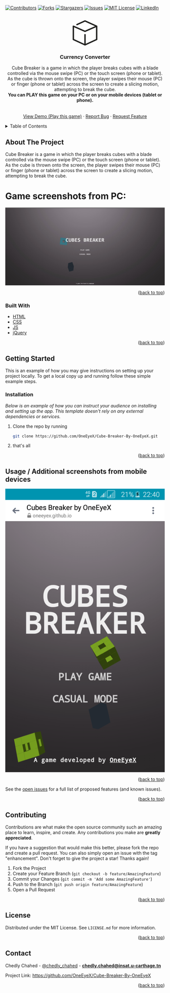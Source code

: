  
<div id="top"></div>

[![Contributors][contributors-shield]][contributors-url]
[![Forks][forks-shield]][forks-url]
[![Stargazers][stars-shield]][stars-url]
[![Issues][issues-shield]][issues-url]
[![MIT License][license-shield]][license-url]
[![LinkedIn][linkedin-shield]][linkedin-url]



<!-- PROJECT LOGO -->
<br />
<div align="center">
  <a href="https://github.com/OneEyeX/Cube-Breaker-By-OneEyeX
/">
    <img src="img/cube-3d.png" alt="Logo" width="80" height="80">
  </a>

  <h3 align="center">Currency Converter</h3>

  <p align="center">
   Cube Breaker is a game in which the player breaks cubes with a blade controlled via the mouse swipe (PC) or the touch screen (phone or tablet). As the cube is thrown onto the screen, the player swipes their mouse (PC) or finger (phone or tablet) across the screen to create a slicing motion, attempting to break the cube.
    <br />
    <strong>You can PLAY this game on your PC or on your mobile devices (tablet or phone).</strong>
    <br />
    <!-- <a href="#"><strong>Explore the docs »</strong></a> -->
    <br />
    <br />
    <a href="https://oneeyex.github.io/Cube-Breaker-By-OneEyeX
/">View Demo (Play this game)</a>
    ·
    <a href="https://github.com/OneEyeX/Cube-Breaker-By-OneEyeX
/issues">Report Bug</a>
    ·
    <a href="https://github.com/OneEyeX/Cube-Breaker-By-OneEyeX
/issues">Request Feature</a>
  </p>
</div>



<!-- TABLE OF CONTENTS -->
<details>
  <summary>Table of Contents</summary>
  <ol>
    <li>
      <a href="#about-the-project">About The Project</a>
      <ul>
        <li><a href="#built-with">Built With</a></li>
      </ul>
    </li>
    <li>
      <a href="#getting-started">Getting Started</a>
      <ul>
        <li><a href="#installation">Installation</a></li>
      </ul>
    </li>
    <li><a href="#contributing">Contributing</a></li>
    <li><a href="#license">License</a></li>
    <li><a href="#contact">Contact</a></li>
    
  </ol>
</details>



<!-- ABOUT THE PROJECT -->
## About The Project

Cube Breaker is a game in which the player breaks cubes with a blade controlled via the mouse swipe (PC) or the touch screen (phone or tablet). As the cube is thrown onto the screen, the player swipes their mouse (PC) or finger (phone or tablet) across the screen to create a slicing motion, attempting to break the cube.
# Game screenshots from PC:
<img align="center" alt="PC" src="img/cube.jpg" style="padding-right:10px;" />

 
<p align="right">(<a href="#top">back to top</a>)</p>


 
### Built With
 
* [HTML](https://fr.wikipedia.org/wiki/Hypertext_Markup_Language)
* [CSS](https://fr.wikipedia.org/wiki/Feuilles_de_style_en_cascade)
* [JS](https://javascript.com/) 
* [jQuery](https://jquery.com/)

<p align="right">(<a href="#top">back to top</a>)</p>



<!-- GETTING STARTED -->
## Getting Started

This is an example of how you may give instructions on setting up your project locally.
To get a local copy up and running follow these simple example steps.

 
### Installation

_Below is an example of how you can instruct your audience on installing and setting up the app. This template doesn't rely on any external dependencies or services._
 
1. Clone the repo by running
   ```sh
   git clone https://github.com/OneEyeX/Cube-Breaker-By-OneEyeX.git
   ```
2. that's all

<p align="right">(<a href="#top">back to top</a>)</p>



<!-- USAGE EXAMPLES -->
## Usage / Additional screenshots from mobile devices
 
<img align="center" alt="Mobile" src="img/cube mobile.png" style="padding-right:10px;" />
 

<p align="right">(<a href="#top">back to top</a>)</p>


 

See the [open issues](https://github.com/OneEyeX/Cube-Breaker-By-OneEyeX/issues) for a full list of proposed features (and known issues).

<p align="right">(<a href="#top">back to top</a>)</p>



<!-- CONTRIBUTING -->
## Contributing

Contributions are what make the open source community such an amazing place to learn, inspire, and create. Any contributions you make are **greatly appreciated**.

If you have a suggestion that would make this better, please fork the repo and create a pull request. You can also simply open an issue with the tag "enhancement".
Don't forget to give the project a star! Thanks again!

1. Fork the Project
2. Create your Feature Branch (`git checkout -b feature/AmazingFeature`)
3. Commit your Changes (`git commit -m 'Add some AmazingFeature'`)
4. Push to the Branch (`git push origin feature/AmazingFeature`)
5. Open a Pull Request

<p align="right">(<a href="#top">back to top</a>)</p>



<!-- LICENSE -->
## License

Distributed under the MIT License. See `LICENSE.md` for more information.

<p align="right">(<a href="#top">back to top</a>)</p>



<!-- CONTACT -->
## Contact

Chedly Chahed - [@chedly_chahed](https://twitter.com/chedly_chahed) - **chedly.chahed@insat.u-carthage.tn**

Project Link: [https://github.com/OneEyeX/Cube-Breaker-By-OneEyeX
](https://github.com/OneEyeX/Cube-Breaker-By-OneEyeX
)

<p align="right">(<a href="#top">back to top</a>)</p>

 

<!-- MARKDOWN LINKS & IMAGES -->
<!--  #reference-style-links -->
[contributors-shield]: https://img.shields.io/github/contributors/OneEyeX/Cube-Breaker-By-OneEyeX.svg?style=for-the-badge
[contributors-url]: https://github.com/OneEyeX/Cube-Breaker-By-OneEyeX/graphs/
[forks-shield]: https://img.shields.io/github/forks/OneEyeX/Cube-Breaker-By-OneEyeX.svg?style=for-the-badge
[forks-url]: https://github.com/OneEyeX/Cube-Breaker-By-OneEyeX/network/members
[stars-shield]: https://img.shields.io/github/stars/OneEyeX/Cube-Breaker-By-OneEyeX.svg?style=for-the-badge
[stars-url]: https://github.com/OneEyeX/Cube-Breaker-By-OneEyeX/stargazers
[issues-shield]: https://img.shields.io/github/issues/othneildrew/Best-README-Template.svg?style=for-the-badge
[issues-url]: https://github.com/OneEyeX/Cube-Breaker-By-OneEyeX/issues
[license-shield]: https://img.shields.io/github/license/OneEyeX/Cube-Breaker-By-OneEyeX.svg?style=for-the-badge
[license-url]: https://github.com/OneEyeX/Cube-Breaker-By-OneEyeX/LICENSE.md
[linkedin-shield]: https://img.shields.io/badge/-LinkedIn-black.svg?style=for-the-badge&logo=linkedin&colorB=555
[linkedin-url]: https://www.linkedin.com/in/chedly-chahed-a178a9196/
[product-screenshot]: img/cube.jpg





